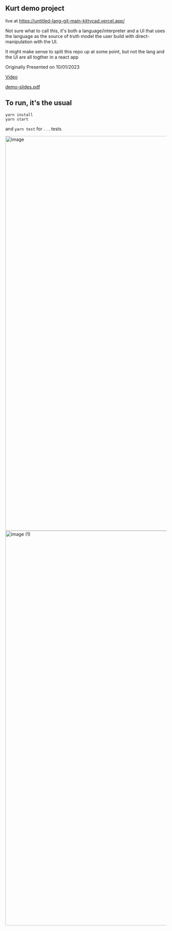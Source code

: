 ## Kurt demo project

live at https://untitled-lang-git-main-kittycad.vercel.app/

Not sure what to call this, it's both a language/interpreter and a UI that uses the language as the source of truth model the user build with direct-manipulation with the UI.

It might make sense to split this repo up at some point, but not the lang and the UI are all togther in a react app

Originally Presented on 10/01/2023

[Video](./larger-assets/2023-01-10/GMT20230110-193153_Recording_1920x1026.mp4)

[demo-slides.pdf](https://github.com/KittyCAD/Eng/files/10398178/demo.pdf)

## To run, it's the usual

```
yarn install
yarn start
```

and `yarn test` for . . . tests

<img width="1232" alt="image" src="https://user-images.githubusercontent.com/29681384/211947063-46164bb4-7bdd-45cb-9a76-2f40c71a24aa.png">

<img width="1232" alt="image (1)" src="https://user-images.githubusercontent.com/29681384/211947073-e76b4933-bef5-4636-bc4d-e930ac8e290f.png">
